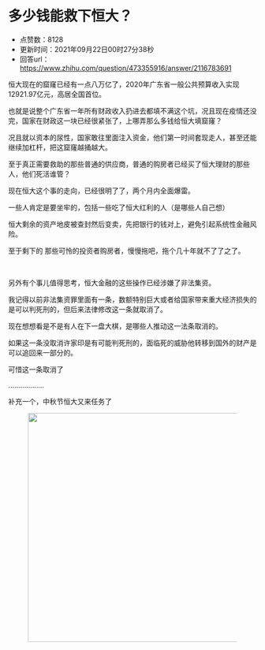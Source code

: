 # 多少钱能救下恒大？
- 点赞数：8128
- 更新时间：2021年09月22日00时27分38秒
- 回答url：https://www.zhihu.com/question/473355916/answer/2116783691
<body>
 <p data-pid="uG8Jupjd">恒大现在的窟窿已经有一点八万亿了，2020年广东省一般公共预算收入实现12921.97亿元，高居全国首位。</p>
 <p data-pid="jkUYluET">也就是说整个广东省一年所有财政收入扔进去都填不满这个坑，况且现在疫情还没完，国家在财政这一块已经很紧张了，上哪弄那么多钱给恒大填窟窿？</p>
 <p data-pid="1F7zSOMk">况且就以资本的尿性，国家敢往里面注入资金，他们第一时间套现走人，甚至还能继续加杠杆，把这窟窿越捅越大。</p>
 <p data-pid="RPgMIdOb">至于真正需要救助的那些普通的供应商，普通的购房者已经买了恒大理财的那些人，他们死活谁管？</p>
 <p data-pid="HkXOS-v1">现在恒大这个事的走向，已经很明了了，两个月内全面爆雷。</p>
 <p data-pid="H5NAjoXn">一些人肯定是要坐牢的，包括一些吃了恒大红利的人（是哪些人自己想）</p>
 <p data-pid="qrojgw_Z">恒大剩余的资产地皮被查封然后变卖，先把银行的钱对上，避免引起系统性金融风险。</p>
 <p data-pid="os4qBAtC">至于剩下的 那些可怜的投资者购房者，慢慢拖吧，拖个几十年就不了了之了。</p>
 <p class="ztext-empty-paragraph"><br></p>
 <p data-pid="YB-9RZvF">另外有个事儿值得思考，恒大金融的这些操作已经涉嫌了非法集资。</p>
 <p data-pid="2j1fbWGs">我记得以前非法集资罪里面有一条，数额特别巨大或者给国家带来重大经济损失的是可以判死刑的，但后来法律修改这一条就取消了。</p>
 <p data-pid="uYwnC8yd">现在想想看是不是有人在下一盘大棋，是哪些人推动这一法条取消的。</p>
 <p data-pid="SqeXIVsg">如果这一条没取消许家印是有可能判死刑的，面临死的威胁他转移到国外的财产是可以追回来一部分的。</p>
 <p data-pid="4m8POZar">可惜这一条取消了</p>
 <p data-pid="Hy4ZqDqr">………………</p>
 <p data-pid="b-J-0O8M">补充一个，中秋节恒大又来任务了</p>
 <figure data-size="normal">
  <img src="https://picx.zhimg.com/50/v2-b9f945b0e70ce12d4050e41e9c6eff5f_720w.jpg?source=1940ef5c" data-rawwidth="465" data-rawheight="1007" data-size="normal" data-original-token="v2-b9f945b0e70ce12d4050e41e9c6eff5f" data-default-watermark-src="https://picx.zhimg.com/50/v2-9f12b83ef49e37cdc8e1bb94ebbf980d_720w.jpg?source=1940ef5c" class="origin_image zh-lightbox-thumb" width="465" data-original="https://picx.zhimg.com/v2-b9f945b0e70ce12d4050e41e9c6eff5f_r.jpg?source=1940ef5c">
 </figure>
 <p></p>
</body>